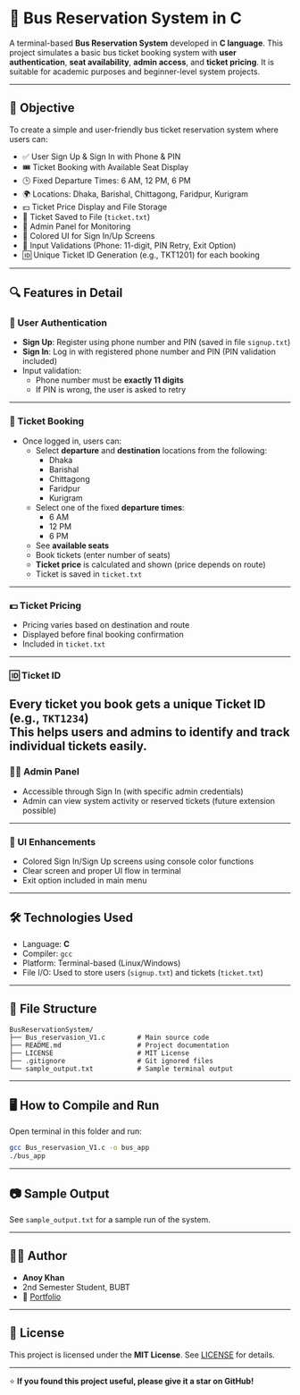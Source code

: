 # 🚌 Bus Reservation System in C

A terminal-based **Bus Reservation System** developed in **C language**. This project simulates a basic bus ticket booking system with **user authentication**, **seat availability**, **admin access**, and **ticket pricing**. It is suitable for academic purposes and beginner-level system projects.

---

## 🎯 Objective

To create a simple and user-friendly bus ticket reservation system where users can:
- ✅ User Sign Up & Sign In with Phone & PIN
- 🎟 Ticket Booking with Available Seat Display
- 🕒 Fixed Departure Times: 6 AM, 12 PM, 6 PM
- 🌍 Locations: Dhaka, Barishal, Chittagong, Faridpur, Kurigram
- 💵 Ticket Price Display and File Storage
- 📂 Ticket Saved to File (`ticket.txt`)
- 🔐 Admin Panel for Monitoring
- 🎨 Colored UI for Sign In/Up Screens
- 🚫 Input Validations (Phone: 11-digit, PIN Retry, Exit Option)
- 🆔 Unique Ticket ID Generation (e.g., TKT1201) for each booking

---
## 🔍 Features in Detail
### 👤 User Authentication
- **Sign Up**: Register using phone number and PIN (saved in file `signup.txt`)
- **Sign In**: Log in with registered phone number and PIN (PIN validation included)
- Input validation: 
  - Phone number must be **exactly 11 digits**
  - If PIN is wrong, the user is asked to retry

---

### 🧾 Ticket Booking
- Once logged in, users can:
  - Select **departure** and **destination** locations from the following:
    - Dhaka
    - Barishal
    - Chittagong
    - Faridpur
    - Kurigram
  - Select one of the fixed **departure times**:
    - 6 AM
    - 12 PM
    - 6 PM
  - See **available seats**
  - Book tickets (enter number of seats)
  - **Ticket price** is calculated and shown (price depends on route)
  - Ticket is saved in `ticket.txt`

---
### 💵 Ticket Pricing
- Pricing varies based on destination and route
- Displayed before final booking confirmation
- Included in `ticket.txt`

---
### 🆔 Ticket ID

Every ticket you book gets a unique **Ticket ID** (e.g., `TKT1234`)  
This helps users and admins to identify and track individual tickets easily.
---

### 🧑‍💼 Admin Panel
- Accessible through Sign In (with specific admin credentials)
- Admin can view system activity or reserved tickets (future extension possible)

---

### 🎨 UI Enhancements
- Colored Sign In/Sign Up screens using console color functions
- Clear screen and proper UI flow in terminal
- Exit option included in main menu

---

## 🛠 Technologies Used

- Language: **C**
- Compiler: `gcc`
- Platform: Terminal-based (Linux/Windows)
- File I/O: Used to store users (`signup.txt`) and tickets (`ticket.txt`)

---

## 📂 File Structure

```
BusReservationSystem/
├── Bus_reservasion_V1.c        # Main source code
├── README.md                   # Project documentation
├── LICENSE                     # MIT License
├── .gitignore                  # Git ignored files
└── sample_output.txt           # Sample terminal output
```

---

## 🖥 How to Compile and Run

Open terminal in this folder and run:

```bash
gcc Bus_reservasion_V1.c -o bus_app
./bus_app
```

---

## 📷 Sample Output

See `sample_output.txt` for a sample run of the system.

---

## 👨‍🎓 Author

- **Anoy Khan**
- 2nd Semester Student, BUBT
- 🔗 [Portfolio](https://anoykhan.github.io/Portfolio_2nd/)

---

## 📄 License

This project is licensed under the **MIT License**. See [LICENSE](LICENSE) for details.

---

⭐ **If you found this project useful, please give it a star on GitHub!**
